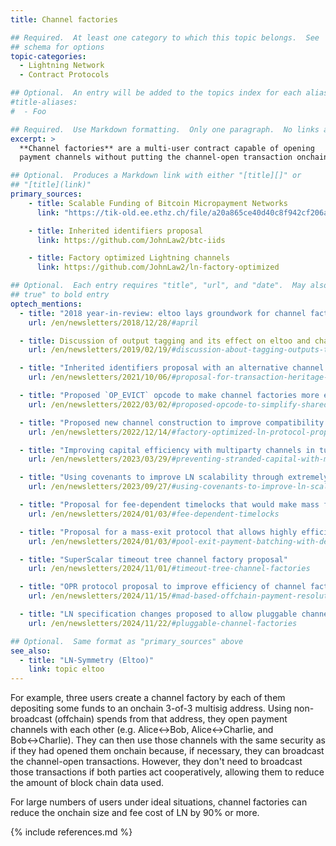 ```yaml
---
title: Channel factories

## Required.  At least one category to which this topic belongs.  See
## schema for options
topic-categories:
  - Lightning Network
  - Contract Protocols

## Optional.  An entry will be added to the topics index for each alias
#title-aliases:
#  - Foo

## Required.  Use Markdown formatting.  Only one paragraph.  No links allowed.
excerpt: >
  **Channel factories** are a multi-user contract capable of opening
  payment channels without putting the channel-open transaction onchain.

## Optional.  Produces a Markdown link with either "[title][]" or
## "[title](link)"
primary_sources:
    - title: Scalable Funding of Bitcoin Micropayment Networks
      link: "https://tik-old.ee.ethz.ch/file/a20a865ce40d40c8f942cf206a7cba96/Scalable_Funding_Of_Blockchain_Micropayment_Networks.pdf"

    - title: Inherited identifiers proposal
      link: https://github.com/JohnLaw2/btc-iids

    - title: Factory optimized Lightning channels
      link: https://github.com/JohnLaw2/ln-factory-optimized

## Optional.  Each entry requires "title", "url", and "date".  May also use "feature:
## true" to bold entry
optech_mentions:
  - title: "2018 year-in-review: eltoo lays groundwork for channel factories"
    url: /en/newsletters/2018/12/28/#april

  - title: Discussion of output tagging and its effect on eltoo and channel factories
    url: /en/newsletters/2019/02/19/#discussion-about-tagging-outputs-to-enable-restricted-features-on-spending

  - title: "Inherited identifiers proposal with an alternative channel factory design"
    url: /en/newsletters/2021/10/06/#proposal-for-transaction-heritage-identifiers

  - title: "Proposed `OP_EVICT` opcode to make channel factories more efficient"
    url: /en/newsletters/2022/03/02/#proposed-opcode-to-simplify-shared-utxo-ownership

  - title: "Proposed new channel construction to improve compatibility with channel factories"
    url: /en/newsletters/2022/12/14/#factory-optimized-ln-protocol-proposal

  - title: "Improving capital efficiency with multiparty channels in tunable penality channel factories"
    url: /en/newsletters/2023/03/29/#preventing-stranded-capital-with-multiparty-channels-and-channel-factories

  - title: "Using covenants to improve LN scalability through extremely efficient channel factories"
    url: /en/newsletters/2023/09/27/#using-covenants-to-improve-ln-scalability

  - title: "Proposal for fee-dependent timelocks that would make mass factory closures more safe"
    url: /en/newsletters/2024/01/03/#fee-dependent-timelocks

  - title: "Proposal for a mass-exit protocol that allows highly efficient payment batching"
    url: /en/newsletters/2024/01/03/#pool-exit-payment-batching-with-delegation-using-fraud-proofs

  - title: "SuperScalar timeout tree channel factory proposal"
    url: /en/newsletters/2024/11/01/#timeout-tree-channel-factories

  - title: "OPR protocol proposal to improve efficiency of channel factories"
    url: /en/newsletters/2024/11/15/#mad-based-offchain-payment-resolution-opr-protocol

  - title: "LN specification changes proposed to allow pluggable channel factories"
    url: /en/newsletters/2024/11/22/#pluggable-channel-factories

## Optional.  Same format as "primary_sources" above
see_also:
  - title: "LN-Symmetry (Eltoo)"
    link: topic eltoo
---
```

For example, three users create a channel factory by each of them
depositing some funds to an onchain 3-of-3 multisig address.  Using
non-broadcast (offchain) spends from that address, they open payment
channels with each other (e.g. Alice↔Bob, Alice↔Charlie, and
Bob↔Charlie).  They can then use those channels with the same security
as if they had opened them onchain because, if necessary, they can
broadcast the channel-open transactions.  However, they don't need to
broadcast those transactions if both parties act cooperatively,
allowing them to reduce the amount of block chain data used.

For large numbers of users under ideal situations, channel factories
can reduce the onchain size and fee cost of LN by 90% or more.

{% include references.md %}
